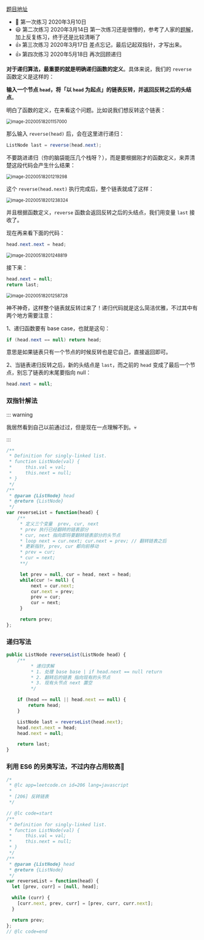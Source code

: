 [题目地址](https://leetcode.com/problems/reverse-linked-list/)



- 🤬 第一次练习 2020年3月10日
- :smiley: 第二次练习 2020年3月14日 第一次练习还是很懵的，参考了人家的[题解](https://github.com/labuladong/fucking-algorithm/blob/master/%E9%AB%98%E9%A2%91%E9%9D%A2%E8%AF%95%E7%B3%BB%E5%88%97/k%E4%B8%AA%E4%B8%80%E7%BB%84%E5%8F%8D%E8%BD%AC%E9%93%BE%E8%A1%A8.md)，加上反复练习，终于还是比较清晰了
- :+1: 第三次练习 2020年3月17日 差点忘记，最后记起双指针，才写出来。
- :+1: 第四次练习 2020年5月18日 再次回顾递归


**对于递归算法，最重要的就是明确递归函数的定义**。具体来说，我们的 `reverse` 函数定义是这样的：

**输入一个节点 `head`，将「以 `head` 为起点」的链表反转，并返回反转之后的头结点**。

明白了函数的定义，在来看这个问题。比如说我们想反转这个链表：

<img src="../.vuepress/public/image-20200518201157000.png" alt="image-20200518201157000" style="zoom:80%;" />

那么输入 `reverse(head)` 后，会在这里进行递归：

```java
ListNode last = reverse(head.next);
```

不要跳进递归（你的脑袋能压几个栈呀？），而是要根据刚才的函数定义，来弄清楚这段代码会产生什么结果：

<img src="../.vuepress/public/image-20200518201219298.png" alt="image-20200518201219298" style="zoom:80%;" />

这个 `reverse(head.next)` 执行完成后，整个链表就成了这样：

<img src="../.vuepress/public/image-20200518201238324.png" alt="image-20200518201238324" style="zoom:80%;" />

并且根据函数定义，`reverse` 函数会返回反转之后的头结点，我们用变量 `last` 接收了。

现在再来看下面的代码：

```java
head.next.next = head;
```

<img src="../.vuepress/public/image-20200518201248819.png" alt="image-20200518201248819" style="zoom:80%;" />

接下来：

```java
head.next = null;
return last;
```

<img src="../.vuepress/public/image-20200518201258728.png" alt="image-20200518201258728" style="zoom:80%;" />

神不神奇，这样整个链表就反转过来了！递归代码就是这么简洁优雅，不过其中有两个地方需要注意：

1、递归函数要有 base case，也就是这句：

```java
if (head.next == null) return head;
```

意思是如果链表只有一个节点的时候反转也是它自己，直接返回即可。

2、当链表递归反转之后，新的头结点是 `last`，而之前的 `head` 变成了最后一个节点，别忘了链表的末尾要指向 null：

```java
head.next = null;
```


### 双指针解法

::: warning

我居然看到自己以前通过过，但是现在一点理解不到。💀

:::

```javascript
/**
 * Definition for singly-linked list.
 * function ListNode(val) {
 *     this.val = val;
 *     this.next = null;
 * }
 */
/**
 * @param {ListNode} head
 * @return {ListNode}
 */
var reverseList = function(head) {
    /**
     * 定义三个变量  prev, cur, next
     * prev 执行已经翻转的链表部分
     * cur, next 指向即将要翻转链表部分的头节点
     * loop next = cur.next; cur.next = prev; // 翻转链表之后
     * 更新指针, prev, cur 都向前移动
     * prev = cur;
     * cur = next;
     **/

     let prev = null, cur = head, next = head;
     while(cur != null) {
         next = cur.next;
         cur.next = prev;
         prev = cur;
         cur = next;
     }

     return prev;
};
```



### 递归写法

```javascript
public ListNode reverseList(ListNode head) {
    /**
         * 递归求解
         * 1. 处理 base base | if head.next == null return
         * 2. 翻转后的链表 指向现有的头节点
         * 3. 现有头节点 next 置空
         */

    if (head == null || head.next == null) {
        return head;
    }

    ListNode last = reverseList(head.next);
    head.next.next = head;
    head.next = null;

    return last;
}
```



### 利用 ES6 的另类写法，不过内存占用较高:ox:

```javascript
/*
 * @lc app=leetcode.cn id=206 lang=javascript
 *
 * [206] 反转链表
 */

// @lc code=start
/**
 * Definition for singly-linked list.
 * function ListNode(val) {
 *     this.val = val;
 *     this.next = null;
 * }
 */
/**
 * @param {ListNode} head
 * @return {ListNode}
 */
var reverseList = function(head) {
  let [prev, curr] = [null, head];

  while (curr) {
    [curr.next, prev, curr] = [prev, curr, curr.next];
  }

  return prev;
};
// @lc code=end

```

